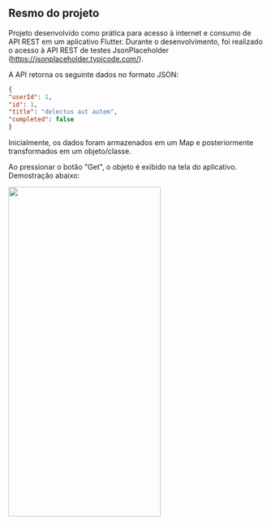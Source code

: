 ## Resmo do projeto
Projeto desenvolvido como prática para acesso à internet e consumo de API REST em um aplicativo Flutter. Durante o desenvolvimento, foi realizado o acesso à API REST de testes JsonPlaceholder (https://jsonplaceholder.typicode.com/).

A API retorna os seguinte dados no formato JSON:

```json
{
"userId": 1,
"id": 1,
"title": "delectus aut autem",
"completed": false
}
```

Inicialmente, os dados foram armazenados em um Map e posteriormente transformados em um objeto/classe.

Ao pressionar o botão "Get", o objeto é exibido na tela do aplicativo. Demostração abaixo:

<img src="https://github.com/devnatanaelsantos/assets_github/blob/main/internet_access/untitled-ezgif.com-video-to-gif-converter.gif" width=300 height='650'>

